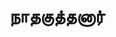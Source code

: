 ---
layout: tagpage
title: "நாதகுத்தனார்"
tag: நாதகுத்தனார்
description: "நாதகுத்தனார் தொடர்புடைய நூல்கள்/கட்டுரைகள்"
robots: noindex
---